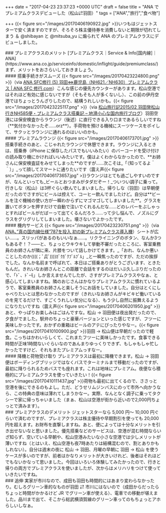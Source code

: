 
+++
date = "2017-04-23 23:37:23 +0000 UTC"
draft = false
title = "ANA でプレミアムクラスデビューした（松山⇄羽田）"
tags = ["ANA","旅行","食べ物"]

+++
{{< figure src="/images/20170406190922.jpg"  >}}いつもはジェットスターで安く済ますのですが、そろそろ株主優待券を消費しないと期限が切れてしまう ＆ @shibayan と @mitsuba_yu に煽られて ANA のプレミアムクラスにデビューしました。

<div class="section">
    ### プレミアクラスのメリット
    [プレミアムクラス｜Service &amp; Info[国内線]｜ANA](https://www.ana.co.jp/serviceinfo/domestic/inflight/guide/premiumclass/)まず、メリットをおさらいしておきましょう。

<div class="section">
    #### 搭乗手続きがスムーズ
    {{< figure src="/images/20170423224800.png"  >}}（via <a href="http://xn--sfc--886fp990a.com/%E7%BE%BD%E7%94%B0-%E9%B9%BF%E5%85%90%E5%B3%B6-nh621-630-%E3%83%97%E3%83%AC%E3%83%9F%E3%82%A2%E3%83%A0%E3%82%AF%E3%83%A9%E3%82%B9/">ANA SFC修行 (5) 羽田⇔鹿児島（NH621／NH630）プレミアムクラス | ANA SFC 修行.com</a>）こんな感じの優先カウンターがあります。松山空港ではそれほど有効に感じないですが（そもそも人が多くないし）、この前の伊丹空港ではちょっとうんざりしたので、結構うれしいかも。{{< figure src="/images/20170423225117.png"  >}}（via <a href="http://geiwai.net/domestic/201502-matsuyama-ana-nh585-premium-class/">松山旅行記2015/02 羽田発松山行きNH585便・プレミアムクラス搭乗記 – 地滑小心な国内旅行ブログ</a>）羽田空港には保安検査からラウンジ（後述）に直行できる入り口まであるらしいですね（**気付かなかったぞ……orz**）。手荷物を預ける機械にスーツケースをポイして、サクッとラウンジに通れるのはいいのかも。

</div>
<div class="section">
    #### プレミアムラウンジ
    {{< figure src="/images/20170406173701.jpg"  >}}搭乗手続きのあと、こじゃれたラウンジで休憩できます。ラウンジに入るときは、搭乗券（iPhone に保存したパスでもいいみたい）のバーコードを受け付けの読み取り機にかければいいみたいです。僕はよくわからなかったので、**お姉さんに保安検査証をみせてしまった**のですが……次こそは_「（知ってるよ＾＾）」_って顔してスマートに通りたいです（震え声{{< figure src="/images/20170406173657.jpg"  >}}ラウンジはとても過ごしやすいのですが、なんといっても_ビールとおつまみがタダだぞー！_ついつい調子に乗って。行きしな（松山）は3杯ぐらい飲んでしまいました。帰りしな（羽田）は早朝便だったのでさすがにビールは控えて、コーヒー飲んでましたけど。自分は**ビールを注ぐ機械の使い方が一瞬わからずにマゴマゴしてしまいました**。グラスを置いてボタンを押すだけで自動で注いでくれるんだな……どのレバーをぶしゃっとすればビールがだばーって出てくるんだろう……って少し悩んで、ノズルにグラスをグリグリしてしまいました。壊さないでよかったです。

</div>
<div class="section">
    #### 機内サービス
    {{< figure src="/images/20170423230751.png"  >}}（via <a href="http://www.aviationwire.jp/archives/21267">ANA、”真の国内線仕様”787を投入 初の新プレミアムクラス導入機</a>）シートが広い……。スリッパがあるのもいいなぁ……。リクライニングのボタン、なんか3つもあるぞ！？――と、ちょっとウキウキして挙動不審だったところに、客室乗務員のお姉さんが隣に来、片膝をついて話しかけてきます。_「おれ、なんか悪いことしたのか((((；ﾟДﾟ))))ｶﾞｸｶﾞｸﾌﾞﾙﾌﾞﾙ」_と一瞬焦ったのですが、ただの挨拶でした。なんか名前まで呼ばれて、本日はご搭乗ありがとうございます、ときたもんだ。きれいなお姉さんとこの距離で会話をするのはだいぶ久しぶりだったので、「ﾄﾞ、ﾄﾞｰﾓ」しか言えませんでしたが、さすがプレミアムクラスやなぁ、と感心してしまいますね。隣のおじさんはかなりプレミアムクラスに慣れているようで、客室乗務員のお姉さんと楽しそうにお話をしていました。自分はとくにしゃべりたいとは思わなかったのですが（きれいなお姉さんがキビキビ働いているのを見てるだけで、すごくうれしい気分になる）、もう少し自然に振舞えるようになりたいですね（震え声{{< figure src="/images/20170406201950.jpg"  >}}あと、やっぱりお楽しみはごはんですな。松山 → 羽田便は夜出発だったので、夕食がでました。駅弁のちょっと豪華バージョンといった感じですが、フツーに美味しかったです。おかずの重箱はビールのアテにぴったりやなー。{{< figure src="/images/20170410100900.jpg"  >}}羽田 → 松山便は早朝だったので軽食。こっちはかわいらしくて、これまたフツーに美味しかったです。食事できる時間が正味1時間ないぐらいなのであんまりゆっくりできず、もしゃもしゃ忙しかったですけど、それもまたプレミアムっすなー。

</div>
<div class="section">
    #### 降機と荷物受け取り
    プレミアクラスは最初に降機できます。松山 → 羽田便はボーディングブリッジではなくバスでターミナルまで移動だったのですが、最初に降りられるためバスでも座れます。これは地味にプレミアム。夜便なら積極的にプレミアムクラスを使っていきたい！{{< figure src="/images/20170410111437.jpg"  >}}荷物も最初に出てくるので、ささっと空港を後にできるのもよし。ただ、どうせリムジンバスにのって市外へ向かうなら、この特典の意味は薄れてしまうかなー。実際、なんとなく調子に乗ってタクシーで家に帰っちゃいました（まぁ、松山は空港が街から近いので2,000円ちょっとで済みます）。

</div>
</div>
<div class="section">
    ### プレミアクラスのデメリット
    ジェットスターなら 5,000 円～ 10,000 円ぐらいで済むのですが、プレミアクラスは株主優待や早期割引を使っても 20,000 円を超えます。お財布を直撃しますね。あと、便によっては十分なメリットを引き出せないなと思いました。優先搭乗などのサービスは、空港が混む時間ならいざ知らず、空いている早朝や、松山空港みたいな小さな空港では少しメリットが薄いですね（とはいえ、松山空港も夜7時あたりは結構混むので、割とありかもしれない）。自分は週末の夜に 松山 → 羽田、月曜の早朝に 羽田 → 松山 を使うケースが多いのですが、前者はかなりメリットが大きいけれど、後者はそれほどでもないかなって思いました。今回はいろいろ体験してみたかったので、行きと帰りの両方でプレミアクラスを使いましたが、次からはメリハリをつけて使っていきたいですね。

</div>
<div class="section">
    ### 追伸
    実家が市川なので、成田も羽田も時間的にはあまり変わらなかったり。むしろグリーン車的なものが羽田 ⇄ 市川にはないので（成田からだったらちょっと時間がかかるけど JR でグリーン車が使える）、電車での移動が堪えました。品川まで出て、そこから総武横須賀線のグリーン車ってのもちょっとアホらしいしなぁ。

</div>

